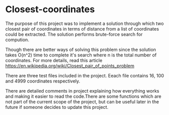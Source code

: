 # Closest-coordinates

The purpose of this project was to implement a solution through which two closest pair of coordinates in terms of distance from a
list of coordinates could be extracted. The solution performs brute-force search for compution. 

Though there are better ways of solving this problem since the solution takes  O(n^2) time to complete it's search where n is
the total number of coordinates. For more details, read this article https://en.wikipedia.org/wiki/Closest_pair_of_points_problem

There are three test files included in the project. Eeach file contains 16, 100 and 4999 coordinates respectively.

There are detailed comments in project explaining how everything works and making it easier to read the code.There are some
functions which are not part of the current scope of the project, but can be useful later in the future if someone decides
to update this project.
